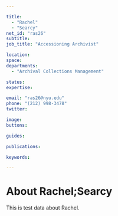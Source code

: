 ```yaml
---

title:
  - "Rachel"
  - "Searcy"
net_id: "ras26"
subtitle: 
job_title: "Accessioning Archivist"

location: 
space: 
departments:
  - "Archival Collections Management"

status: 
expertise:

email: "ras26@nyu.edu"
phone: "(212) 998-3478"
twitter: 

image: 
buttons:

guides:

publications:

keywords:

---
```


# About Rachel;Searcy

This is test data about Rachel.
